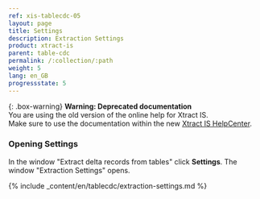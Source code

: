 ```yaml
---
ref: xis-tablecdc-05
layout: page
title: Settings 
description: Extraction Settings
product: xtract-is
parent: table-cdc
permalink: /:collection/:path
weight: 5
lang: en_GB
progressstate: 5
---
```


{: .box-warning}
**Warning: Deprecated documentation** <br>
You are using the old version of the online help for Xtract IS.<br>
Make sure to use the documentation within the new [Xtract IS HelpCenter](https://helpcenter.theobald-software.com/xtract-is/documentation/introduction/).

### Opening Settings
In the window "Extract delta records from tables" click **Settings**. The window "Extraction Settings" opens. 

{% include _content/en/tablecdc/extraction-settings.md  %}
